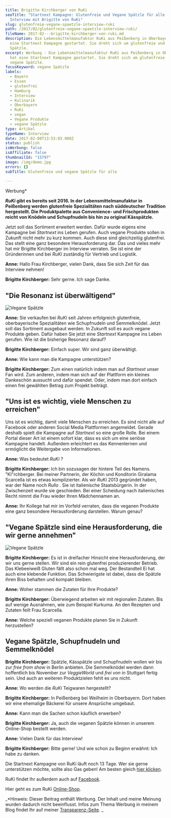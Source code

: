 ```yaml
---
title: Brigitte Kirchberger von RuKi
seoTitle: "Startnext Kampagne: Glutenfreie und Vegane Spätzle für alle -
  Interview mit Brigitte von RuKi"
slug: glutenfreie-vegane-spaetzle-interview-ruki
path: /2017/02/glutenfreie-vegane-spaetzle-interview-ruki/
fileName: 2017-02---brigitte-kirchberger-von-ruki.md
description: Die Lebensmittelmanufaktur RuKi aus Peißenberg in Oberbayern hat
  eine Startnext Kampagne gestartet. Sie dreht sich um glutenfreie und vegane
  Spätzle.
excerpt: Werbung - Die Lebensmittelmanufaktur RuKi aus Peißenberg in Oberbayern
  hat eine Startnext Kampagne gestartet. Sie dreht sich um glutenfreie und
  vegane Spätzle.
focusKeyword: vegane Spätzle
labels:
  - Bayern
  - Essen
  - glutenfrei
  - Hamburg
  - Interview
  - Kulinarik
  - Oberbayern
  - RuKi
  - vegan
  - Vegane Produkte
  - vegane Spätzle
type: Artikel
typeName: Interview
date: 2017-02-08T13:53:03.000Z
status: publish
isWerbung: false
isAffiliate: false
thumbnailId: "15797"
image: /img/demo.jpg
errors: {}
subTitle: Glutenfreie und vegane Spätzle für alle
  
---
```


Werbung\*

**_RuKi_ gibt es bereits seit 2016. In der Lebensmittelmanufaktur in Peißenberg
werden glutenfreie Spezialitäten nach süddeutscher Tradition hergestellt. Die
Produktpalette aus Convenience- und Frischprodukten reicht von Knödeln und
Schupfnudeln bis hin zu original Kässpätzle.**

Jetzt soll das Sortiment erweitert werden. Dafür wurde eigens eine Kampagne bei
_Startnext_ ins Leben gerufen. Auch vegane Produkte sollen in Zukunft nicht mehr
zu kurz kommen. Auch diese sind gleichzeitig glutenfrei. Das stellt eine ganz
besondere Herausforderung dar. Das und vieles mehr hat mir Brigitte Kirchberger
im Interview verraten. Sie ist eine der Gründerinnen und bei _RuKi_ zuständig
für Vertrieb und Logistik.

**Anne:** Hallo Frau Kirchberger, vielen Dank, dass Sie sich Zeit für das
Interview nehmen!

**Brigitte Kirchberger:** Sehr gerne. Ich sage Danke.

## "Die Resonanz ist überwältigend"

![Vegane Spätzle](http://cardamonchai.com/wp-content/uploads/2017/02/Ruki_Glutenfrei_vegane_Spätzle_LQ.png)

**Anne:** Sie verkaufen bei _RuKi_ seit Jahren erfolgreich glutenfreie,
oberbayerische Spezialitäten wie Schupfnudeln und Semmelknödel. Jetzt soll das
Sortiment ausgebaut werden. In Zukunft soll es auch vegane Produkte geben. Dafür
haben Sie jetzt eine _Startnext_ Kampagne ins Leben gerufen. Wie ist die
bisherige Resonanz darauf?

**Brigitte Kirchberger:** Einfach super. Wir sind ganz überwältigt.

**Anne:** Wie kann man die Kampagne unterstützen?

**Brigitte Kirchberger:** Zum einen natürlich indem man auf _Startnext_ unser
Fan wird. Zum anderen, indem man sich auf der Plattform ein kleines Dankeschön
aussucht und dafür spendet. Oder, indem man dort einfach einen frei gewählten
Betrag zum Projekt beiträgt.

## "Uns ist es wichtig, viele Menschen zu erreichen"

Uns ist es wichtig, damit viele Menschen zu erreichen. Es sind nicht alle auf
Facebook oder anderen Social Media Plattformen angemeldet. Gerade deshalb spielt
die Kampagne auf _Startnext_ so eine große Rolle. Bei einem Portal dieser Art
ist einem sofort klar, dass es sich um eine seriöse Kampagne handelt. Außerdem
erleichtert es das Kennenlernen und ermöglicht die Weitergabe von Informationen.

**Anne:** Was bedeutet _RuKi_ ?

**Brigitte Kirchberger:** Ich bin sozusagen der hintere Teil des Namens.
"KI"rchberger. Bei meiner Partnerin, der Köchin und Konditorin Giralama
Scarcella ist es etwas komplizierter. Als wir _RuKi_ 2013 gegründet haben, war
der Name noch _Rullo_ . Sie ist italienische Staatsbürgerin. In der Zwischenzeit
wurde sie geschieden. Bei einer Scheidung nach italienisches Recht nimmt die
Frau wieder Ihren Mädchennamen an.

**Anne:** Ihr Kollege hat mir im Vorfeld verraten, dass die veganen Produkte
eine ganz besondere Herausforderung darstellen. Warum genau?

## "Vegane Spätzle sind eine Herausforderung, die wir gerne annehmen"

![Vegane Spätzle](http://cardamonchai.com/wp-content/uploads/2017/02/Ruki_Glutenfrei_Schupfnudeln_Kochen-640x360.jpg)

**Brigitte Kirchberger:** Es ist in dreifacher Hinsicht eine Herausforderung,
der wir uns gerne stellen. Wir sind ein rein glutenfrei produzierender Betrieb.
Das Klebeeiweiß Gluten fällt also schon mal weg. Der Bestandteil Ei hat auch
eine klebende Funktion. Das Schwierigste ist dabei, dass die Spätzle ihren Biss
behalten und kompakt bleiben.

**Anne:** Woher stammen die Zutaten für Ihre Produkte?

**Brigitte Kirchberger:** Überwiegend arbeiten wir mit regionalen Zutaten. Bis
auf wenige Ausnahmen, wie zum Beispiel Kurkuma. An den Rezepten und Zutaten
feilt Frau Scarcella.

**Anne:** Welche speziell veganen Produkte planen Sie in Zukunft herzustellen?

## Vegane Spätzle, Schupfnudeln und Semmelknödel

**Brigitte Kirchberger:** Spätzle, Kässpätzle und Schupfnudeln wollen wir bis
zur _free from show_ in Berlin anbieten. Die Semmelknödel werden dann
hoffentlich bis November zur _VeggieWorld_ und _frei von_ in Stuttgart fertig
sein. Und auch an weiteren Produktzielen fehlt es uns nicht.

**Anne:** Wo werden die _RuKi_ Teigwaren hergestellt?

**Brigitte Kirchberger:** In Peißenberg bei Weilheim in Oberbayern. Dort haben
wir eine ehemalige Bäckerei für unsere Ansprüche umgebaut.

**Anne:** Kann man die Sachen schon käuflich erwerben?

**Brigitte Kirchberger:** Ja, auch die veganen Spätzle können in unserem
Online-Shop bestellt werden.

**Anne:** Vielen Dank für das Interview!

**Brigitte Kirchberger:** Bitte gerne! Und wie schon zu Beginn erwähnt: Ich habe
zu danken.

Die Startnext Kampagne von RuKi läuft noch 13 Tage. Wer sie gerne unterstützen
möchte, sollte also Gas geben! Am besten gleich
[hier klicken](https://www.startnext.com/ruki).

RuKi findet Ihr außerdem auch auf
[Facebook](https://www.facebook.com/RukiGlutenfrei).

Hier geht es zum RuKi
[Online-Shop](http://ruki-glutenfrei-shop.de/epages/4d431292-e973-499c-a3e6-8674aef836ee.sf/de_DE/?ObjectPath=/Shops/4d431292-e973-499c-a3e6-8674aef836ee/Categories/%22%C3%9Cber%20uns%20und%20Kontakt%22).

_\*Hinweis: Dieser Beitrag enthält Werbung. Der Inhalt und meine Meinung wurden
dadurch nicht beeinflusst. Infos zum Thema Werbung in meinem Blog findet Ihr auf
meiner [Transparenz-Seite](/werbung/). _

  